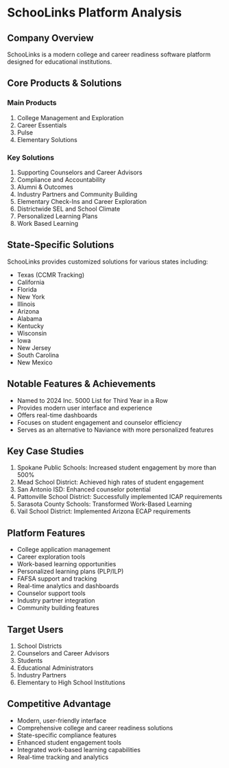 # SchooLinks Platform Analysis

## Company Overview
SchooLinks is a modern college and career readiness software platform designed for educational institutions.

## Core Products & Solutions

### Main Products
1. College Management and Exploration
2. Career Essentials
3. Pulse
4. Elementary Solutions

### Key Solutions
1. Supporting Counselors and Career Advisors
2. Compliance and Accountability
3. Alumni & Outcomes
4. Industry Partners and Community Building
5. Elementary Check-Ins and Career Exploration
6. Districtwide SEL and School Climate
7. Personalized Learning Plans
8. Work Based Learning

## State-Specific Solutions
SchooLinks provides customized solutions for various states including:
- Texas (CCMR Tracking)
- California
- Florida
- New York
- Illinois
- Arizona
- Alabama
- Kentucky
- Wisconsin
- Iowa
- New Jersey
- South Carolina
- New Mexico

## Notable Features & Achievements
- Named to 2024 Inc. 5000 List for Third Year in a Row
- Provides modern user interface and experience
- Offers real-time dashboards
- Focuses on student engagement and counselor efficiency
- Serves as an alternative to Naviance with more personalized features

## Key Case Studies
1. Spokane Public Schools: Increased student engagement by more than 500%
2. Mead School District: Achieved high rates of student engagement
3. San Antonio ISD: Enhanced counselor potential
4. Pattonville School District: Successfully implemented ICAP requirements
5. Sarasota County Schools: Transformed Work-Based Learning
6. Vail School District: Implemented Arizona ECAP requirements

## Platform Features
- College application management
- Career exploration tools
- Work-based learning opportunities
- Personalized learning plans (PLP/ILP)
- FAFSA support and tracking
- Real-time analytics and dashboards
- Counselor support tools
- Industry partner integration
- Community building features

## Target Users
1. School Districts
2. Counselors and Career Advisors
3. Students
4. Educational Administrators
5. Industry Partners
6. Elementary to High School Institutions

## Competitive Advantage
- Modern, user-friendly interface
- Comprehensive college and career readiness solutions
- State-specific compliance features
- Enhanced student engagement tools
- Integrated work-based learning capabilities
- Real-time tracking and analytics

